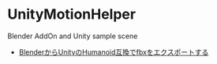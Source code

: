 # UnityMotionHelper
Blender AddOn and Unity sample scene

* [BlenderからUnityのHumanoid互換でfbxをエクスポートする](BlenderからUnityのHumanoid互換でfbxをエクスポートする)

